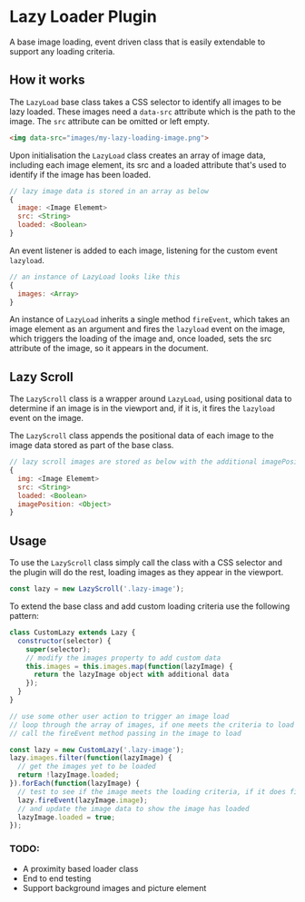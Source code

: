 # Lazy Loader Plugin

A base image loading, event driven class that is easily extendable to support any loading criteria.

## How it works

The `LazyLoad` base class takes a CSS selector to identify all images to be lazy loaded. These images need a `data-src` attribute which is the path to the image. The `src` attribute can be omitted or left empty.

```html
<img data-src="images/my-lazy-loading-image.png">
```

Upon initialisation the `LazyLoad` class creates an array of image data, including each image element, its src and a loaded attribute that's used to identify if the image has been loaded.

```javascript
// lazy image data is stored in an array as below
{
  image: <Image Elememt>
  src: <String>
  loaded: <Boolean>
}
```

An event listener is added to each image, listening for the custom event `lazyload`.

```javascript
// an instance of LazyLoad looks like this
{
  images: <Array>
}
```

An instance of `LazyLoad` inherits a single method `fireEvent`, which takes an image element as an argument and fires the `lazyload` event on the image, which triggers the loading of the image and, once loaded, sets the src attribute of the image, so it appears in the document.

## Lazy Scroll

The `LazyScroll` class is a wrapper around `LazyLoad`, using positional data to determine if an image is in the viewport and, if it is, it fires the `lazyload` event on the image.

The `LazyScroll` class appends the positional data of each image to the image data stored as part of the base class.

```javascript
// lazy scroll images are stored as below with the additional imagePosition property
{
  img: <Image Elememt>
  src: <String>
  loaded: <Boolean>
  imagePosition: <Object>
}
```

## Usage

To use the `LazyScroll` class simply call the class with a CSS selector and the plugin will do the rest, loading images as they appear in the viewport.

```javascript
const lazy = new LazyScroll('.lazy-image');
```

To extend the base class and add custom loading criteria use the following pattern:

```javascript
class CustomLazy extends Lazy {
  constructor(selector) {
    super(selector);
    // modify the images property to add custom data 
    this.images = this.images.map(function(lazyImage) {
      return the lazyImage object with additional data
    });
  }
}

// use some other user action to trigger an image load
// loop through the array of images, if one meets the criteria to load
// call the fireEvent method passing in the image to load

const lazy = new CustomLazy('.lazy-image');
lazy.images.filter(function(lazyImage) {
  // get the images yet to be loaded
  return !lazyImage.loaded;
}).forEach(function(lazyImage) {
  // test to see if the image meets the loading criteria, if it does fire the event
  lazy.fireEvent(lazyImage.image);
  // and update the image data to show the image has loaded
  lazyImage.loaded = true;
});
```

### TODO:
* A proximity based loader class
* End to end testing
* Support background images and picture element
